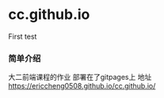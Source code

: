 # cc.github.io
First test
### 简单介绍
大二前端课程的作业
部署在了gitpages上 地址 https://ericcheng0508.github.io/cc.github.io/
